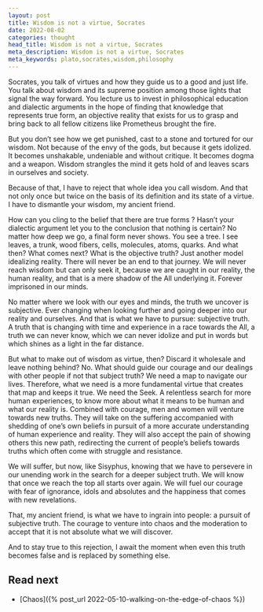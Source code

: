 ```yaml
---
layout: post
title: Wisdom is not a virtue, Socrates
date: 2022-08-02
categories: thought
head_title: Wisdom is not a virtue, Socrates
meta_description: Wisdom is not a virtue, Socrates
meta_keywords: plato,socrates,wisdom,philosophy
---
```


Socrates, you talk of virtues and how they guide us to a good and just life. You talk about wisdom and its supreme position among those lights that signal the way forward. You lecture us to invest in philosophical education and dialectic arguments in the hope of finding that knowledge that represents true form, an objective reality that exists for us to grasp and bring back to all fellow citizens like Prometheus brought the fire.

But you don’t see how we get punished, cast to a stone and tortured for our wisdom. Not because of the envy of the gods, but because it gets idolized. It becomes unshakable, undeniable and without critique. It becomes dogma and a weapon. Wisdom strangles the mind it gets hold of and leaves scars in ourselves and society.

Because of that, I have to reject that whole idea you call wisdom. And that not only once but twice on the basis of its definition and its state of a virtue. I have to dismantle your wisdom, my ancient friend.

How can you cling to the belief that there are true forms ? Hasn’t your dialectic argument let you to the conclusion that nothing is certain? No matter how deep we go, a final form never shows. You see a tree. I see leaves, a trunk, wood fibers, cells, molecules, atoms, quarks. And what then? What comes next? What is the objective truth? Just another model idealizing reality. There will never be an end to that journey. We will never reach wisdom but can only seek it, because we are caught in our reality, the human reality, and that is a mere shadow of the All underlying it. Forever imprisoned in our minds.

No matter where we look with our eyes and minds, the truth we uncover is subjective. Ever changing when looking further and going deeper into our reality and ourselves. And that is what we have to pursue: subjective truth. A truth that is changing with time and experience in a race towards the All, a truth we can never know, which we can never idolize and put in words but which shines as a light in the far distance.

But what to make out of wisdom as virtue, then? Discard it wholesale and leave nothing behind? No. What should guide our courage and our dealings with other people if not that subject truth? We need a map to navigate our lives. Therefore, what we need is a more fundamental virtue that creates that map and keeps it true. We need the Seek. A relentless search for more human experiences, to know more about what it means to be human and what our reality is. Combined with courage, men and women will venture towards new truths. They will take on the suffering accompanied with shedding of one’s own beliefs in pursuit of a more accurate understanding of human experience and reality. They will also accept the pain of showing others this new path, redirecting the current of people’s beliefs towards truths which often come with struggle and resistance.

We will suffer, but now, like Sisyphus, knowing that we have to persevere in our unending work in the search for a deeper subject truth. We will know that once we reach the top all starts over again. We will fuel our courage with fear of ignorance, idols and absolutes and the happiness that comes with new revelations.

That, my ancient friend, is what we have to ingrain into people: a pursuit of subjective truth. The courage to venture into chaos and the moderation to accept that it is not absolute what we will discover.

And to stay true to this rejection, I await the moment when even this truth becomes false and is replaced by something else.

## Read next
* [Chaos]({% post_url 2022-05-10-walking-on-the-edge-of-chaos %})

